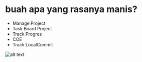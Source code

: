# buah apa yang rasanya manis?

* Manage Project
* Task Board Project
* Track Progres
* COE
* Track LocalCommit

![alt text](https://db.codercoffee.id/ss.png)
